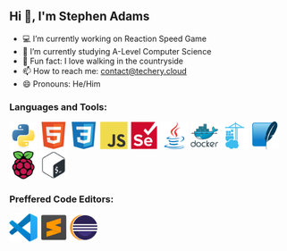 ## Hi 👋, I'm Stephen Adams
- 💻 I’m currently working on Reaction Speed Game
- 🏫 I’m currently studying A-Level Computer Science
- 🌷 Fun fact: I love walking in the countryside
- 📫 How to reach me: contact@techery.cloud
- 😄 Pronouns: He/Him

<h3>Languages and Tools:</h3>
<p>
  <img src="https://raw.githubusercontent.com/devicons/devicon/master/icons/python/python-original.svg" alt="python" title="Python" width="50" height="50"/>
  <img src="https://raw.githubusercontent.com/devicons/devicon/master/icons/html5/html5-original.svg" alt="html" title="HTML" width="50" height="50"/>
  <img src="https://raw.githubusercontent.com/devicons/devicon/master/icons/css3/css3-original.svg" alt="css" title="CSS" width="50" height="50"/>
  <img src="https://raw.githubusercontent.com/devicons/devicon/master/icons/javascript/javascript-original.svg" alt="javascript" title="JavaScript" width="50" height="50"/>
  <img src="https://raw.githubusercontent.com/devicons/devicon/master/icons/selenium/selenium-original.svg" alt="selenium" title="Selenium" width="50" height="50"/>
  <img src="https://raw.githubusercontent.com/devicons/devicon/master/icons/java/java-original.svg" alt="java" title="Java" width="50" height="50"/>
  <img src="https://raw.githubusercontent.com/devicons/devicon/master/icons/docker/docker-original-wordmark.svg" title="Docker" alt="docker" width="50" height="50"/>
  <img src="https://raw.githubusercontent.com/devicons/devicon/master/icons/portainer/portainer-original.svg" title="Portainer" alt="portainer" width="50" height="50"/>
  <img src="https://raw.githubusercontent.com/devicons/devicon/master/icons/sqlite/sqlite-original.svg" alt="sqlite" title="SQLite" width="50" height="50"/>
  <img src="https://raw.githubusercontent.com/devicons/devicon/master/icons/raspberrypi/raspberrypi-original.svg" alt="raspberry-pi" title="Raspberry Pi" width="50" height="50"/>
  <img src="https://raw.githubusercontent.com/devicons/devicon/master/icons/bash/bash-plain.svg" alt="bash" title="Bash" width="50" height="50"/>
</p>

<h3>Preffered Code Editors:</h3>
<p>
  <img src="https://raw.githubusercontent.com/devicons/devicon/master/icons/vscode/vscode-original.svg" alt="vs-code" title="VS Code" width="50" height="50"/>
  <img src="assets/sublime-text-original.png" alt="sublime-text" width="50" height="50"/>
  <img src="https://raw.githubusercontent.com/devicons/devicon/master/icons/eclipse/eclipse-original.svg" alt="eclipse" title="Eclipse IDE" width="50" height="50"/>
</p>